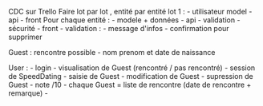 CDC sur Trello
Faire lot par lot , entité par entité
lot 1 :
	- utilisateur model
	- api
	- front
Pour chaque entité :
	- modele + données
	- api
	- validation
	- sécurité
	- front
	- validation : 
			- message d'infos
			- confirmation pour supprimer
			
		
Guest : rencontre possible
	- nom prenom et date de naissance
			
User : - login
			 	- visualisation de Guest (rencontré / pas rencontré)
				 	- session de SpeedDating
					 	- saisie de Guest
					 	- modification de Guest
					 	- supression de Guest
					 	- note /10
					 		- chaque Guest = liste de rencontre (date de rencontre + remarque)
			 	- 